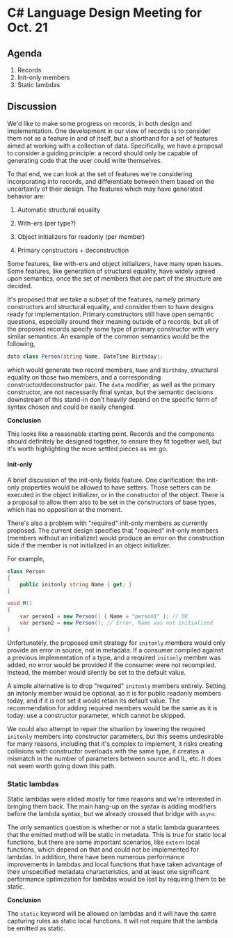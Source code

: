
# C# Language Design Meeting for Oct. 21

## Agenda

1. Records
2. Init-only members
3. Static lambdas

## Discussion

We'd like to make some progress on records, in both design and implementation. One development in
our view of records is to consider them not as a feature in and of itself, but a shorthand for a
set of features aimed at working with a collection of data. Specifically, we have a proposal to
consider a guiding principle: a record should only be capable of generating code that the user
could write themselves.

To that end, we can look at the set of features we're considering incorporating into records, and
differentiate between them based on the uncertainty of their design. The features which may have
generated behavior are:

1. Automatic structural equality

2. With-ers (per type?)

3. Object initializers for readonly (per member)

4. Primary constructors + deconstruction

Some features, like with-ers and object initializers, have many open issues. Some
features, like generation of structural equality, have widely agreed upon semantics,
once the set of members that are part of the structure are decided.

It's proposed that we take a subset of the features, namely primary constructors and structural equality, and consider them to have designs ready for implementation. Primary constructors still have open semantic questions, especially around their meaning outside of a records, but all of the proposed records specify some type of primary constructor with very similar semantics. An example of the common semantics would be the following,

```C#
data class Person(string Name, DateTime Birthday);
```

which would generate two record members, `Name` and `Birthday`, structural equality on those two
members, and a corresponding constructor/deconstructor pair. The `data` modifier, as well as the
primary constructor, are not necessarily final syntax, but the semantic decisions downstream of
this stand-in don't heavily depend on the specific form of syntax chosen and could be easily
changed.

**Conclusion**

This looks like a reasonable starting point. Records and the components should
definitely be designed together, to ensure they fit together well, but it's worth
highlighting the more settled pieces as we go.

#### Init-only

A brief discussion of the init-only fields feature. One clarification: the 
init-only properties would be allowed to have setters. Those setters can be
executed in the object initializer, or in the constructor of the object. There
is a proposal to allow them also to be set in the constructors of base types,
which has no opposition at the moment.

There's also a problem with "required" init-only members as currently proposed.
The current design specifies that "required" init-only members (members without
an initializer) would produce an error on the construction side if the member
is not initialized in an object initializer.

For example,

```C#
class Person
{
    public initonly string Name { get; }
}

void M()
{
    var person1 = new Person() { Name = "person1" }; // OK
    var person2 = new Person(); // Error, Name was not initialized
}
```

Unfortunately, the proposed emit strategy for `initonly` members would only provide
an error in source, not in metadata. If a consumer compiled against a previous
implementation of a type, and a required `initonly` member was added, no error would
be provided if the consumer were not recompiled. Instead, the member would silently
be set to the default value.

A simple alternative is to drop "required" `initonly` members entirely. Setting an initonly
member would be optional, as it is for public readonly members today, and if it is not set it
would retain its default value. The recommendation for adding required members would be the same
as it is today: use a constructor parameter, which cannot be skipped.

We could also attempt to repair the situation by lowering the required `initonly`
members into constructor parameters, but this seems undesirable for many reasons,
including that it's complex to implement, it risks creating collisions with
constructor overloads with the same type, it creates a mismatch in the number of
parameters between source and IL, etc. It does not seem worth going down this path.


### Static lambdas

Static lambdas were elided mostly for time reasons and we're interested in bringing
them back. The main hang-up on the syntax is adding modifiers before the lambda
syntax, but we already crossed that bridge with `async`.

The only semantics question is whether or not a static lambda guarantees that the
emitted method will be static in metadata. This is true for static local functions,
but there are some important scenarios, like `extern` local functions, which depend
on that and could not be implemented for lambdas. In addition, there have been
numerous performance improvements in lambdas and local functions that have taken
advantage of their unspecified metadata characteristics, and at least one significant
performance optimization for lambdas would be lost by requiring them to be static.


**Conclusion**

The `static` keyword will be allowed on lambdas and it will have the same capturing rules as
static local functions. It will not require that the lambda be emitted as static.
